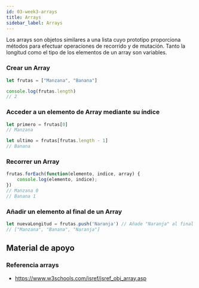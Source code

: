 ```yaml
---
id: 03-week3-arrays
title: Arrays
sidebar_label: Arrays
---
```


Los arrays son objetos similares a una lista cuyo prototipo proporciona métodos para efectuar operaciones de recorrido y de mutación. Tanto la longitud como el tipo de los elementos de un array son variables. 

### Crear un Array
```javascript
let frutas = ["Manzana", "Banana"]

console.log(frutas.length)
// 2
```

### Acceder a un elemento de Array mediante su índice
```javascript
let primero = frutas[0]
// Manzana

let ultimo = frutas[frutas.length - 1]
// Banana
```

### Recorrer un Array
```javascript
frutas.forEach(function(elemento, indice, array) {
    console.log(elemento, indice);
})
// Manzana 0
// Banana 1
```

### Añadir un elemento al final de un Array
```javascript
let nuevaLongitud = frutas.push('Naranja') // Añade "Naranja" al final
// ["Manzana", "Banana", "Naranja"]
```

## Material de apoyo

### Referencia arrays
- https://www.w3schools.com/jsref/jsref_obj_array.asp